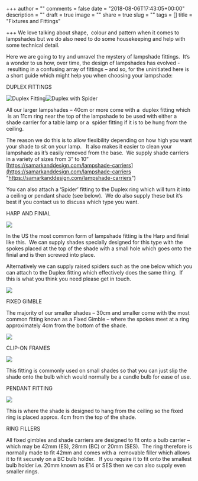 +++
author = ""
comments = false
date = "2018-08-06T17:43:05+00:00"
description = ""
draft = true
image = ""
share = true
slug = ""
tags = []
title = "Fixtures and Fittings"

+++
We love talking about shape,  colour and pattern when it comes to lampshades but we do also need to do some housekeeping and help with some technical detail.

Here we are going to try and unravel the mystery of lampshade fittings.  It’s a wonder to us how, over time, the design of lampshades has evolved -  resulting in a confusing array of fittings – and so, for the uninitiated here is a short guide which might help you when choosing your lampshade:

DUPLEX FITTINGS

![](/uploads/2018/08/08/IMG_0389.JPG "Duplex Fitting")![](/uploads/2018/08/08/IMG_0391.JPG "Duplex with Spider")

All our larger lampshades – 40cm or more come with a  duplex fitting which  is an 11cm ring near the top of the lampshade to be used with either a shade carrier for a table lamp or a  spider fitting if it is to be hung from the ceiling.

The reason we do this is to allow flexibility depending on how high you want your shade to sit on your lamp.   It also makes it easier to clean your lampshade as it’s easily removed from the base.  We supply shade carriers in a variety of sizes from 3” to 10” [https://samarkanddesign.com/lampshade-carriers](https://samarkanddesign.com/lampshade-carriers "https://samarkanddesign.com/lampshade-carriers")

You can also attach a ‘Spider’ fitting to the Duplex ring which will turn it into a ceiling or pendant shade (see below).  We do also supply these but it’s best if you contact us to discuss which type you want.

HARP AND FINIAL

![](/uploads/2018/08/08/IMG_0390.JPG)

In the US the most common form of lampshade fitting is the Harp and finial like this.  We can supply shades specially designed for this type with the spokes placed at the top of the shade with a small hole which goes onto the finial and is then screwed into place.

Alternatively we can supply raised spiders such as the one below which you can attach to the Duplex fitting which effectively does the same thing.  If this is what you think you need please get in touch.

![](/uploads/2018/08/08/IMG_0392.JPG)

FIXED GIMBLE

The majority of our smaller shades – 30cm and smaller come with the most common fitting known as a Fixed Gimble – where the spokes meet at a ring approximately 4cm from the bottom of the shade.

![](/uploads/2018/08/08/IMG_0394.JPG)

CLIP-ON FRAMES

![](/uploads/2018/08/08/IMG_0435.JPG)

This fitting is commonly used on small shades so that you can just slip the shade onto the bulb which would normally be a candle bulb for ease of use.

PENDANT FITTING

![](/uploads/2018/08/08/IMG_0393.JPG)

This is where the shade is designed to hang from the ceiling so the fixed ring is placed approx. 4cm from the top of the shade.

RING FILLERS

All fixed gimbles and shade carriers are designed to fit onto a bulb carrier – which may be 42mm (ES), 28mm (BC) or 20mm (SES).  The ring therefore is normally made to fit 42mm and comes with a  removable filler which allows it to fit securely on a BC bulb holder.   If you require it to fit onto the smallest bulb holder i.e. 20mm known as E14 or SES then we can also supply even smaller rings.